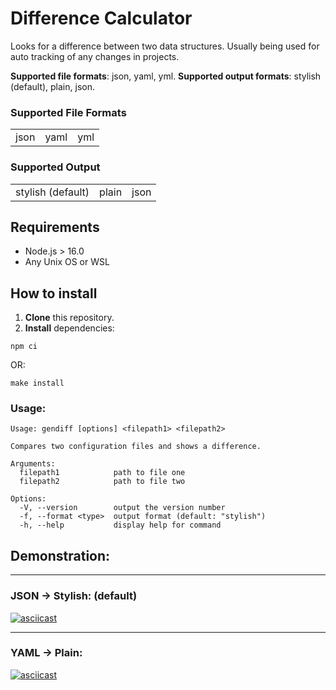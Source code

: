 # Difference Calculator

Looks for a difference between two data structures. Usually being used for auto tracking of any changes in projects.

**Supported file formats**: json, yaml, yml.
**Supported output formats**: stylish (default), plain, json.

### Supported File Formats

<table>
  <tr>
    <td>
      json
    </td>
    <td>
      yaml
    </td>
    <td>
      yml
    </td>
  </tr>
</table>

### Supported Output

<table>
  <tr>
    <td>
      stylish (default)
    </td>
    <td>
      plain
    </td>
    <td>
      json
    </td>
  </tr>
</table>

## Requirements

- Node.js > 16.0
- Any Unix OS or WSL

## How to install

1. **Clone** this repository.
2. **Install** dependencies:

```
npm ci
```

OR:

```
make install
```

### Usage:

```
Usage: gendiff [options] <filepath1> <filepath2>

Compares two configuration files and shows a difference.

Arguments:
  filepath1            path to file one
  filepath2            path to file two

Options:
  -V, --version        output the version number
  -f, --format <type>  output format (default: "stylish")
  -h, --help           display help for command
```

## Demonstration:

<hr>

### JSON -> Stylish: (default)

[![asciicast](https://asciinema.org/a/8BPvp91ENA4bwutDxKimJczyT.svg)](https://asciinema.org/a/8BPvp91ENA4bwutDxKimJczyT)

<hr>

### YAML -> Plain:

[![asciicast](https://asciinema.org/a/7xE3EQMqwXaCkfttonWEaTTRw.svg)](https://asciinema.org/a/7xE3EQMqwXaCkfttonWEaTTRw)

